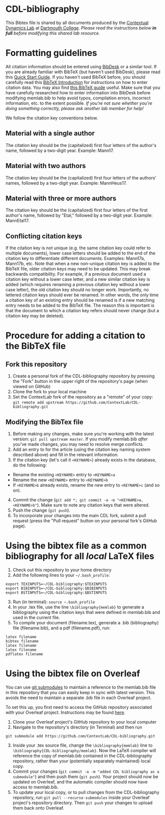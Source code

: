 # CDL-bibliography

This Bibtex file is shared by all documents produced by the [Contextual Dynamics Lab](http://www.context-lab.com) at [Dartmouth College](http://www.dartmouth.edu).  *Please read the instructions below **in full** before modifying this shared lab resource.*

# Formatting guidelines

All citation information should be entered using [BibDesk](http://bibdesk.sourceforge.net/) or a similar tool.  If you are already familiar with BibTeX (but haven't used BibDesk), please read this [Quick Start Guide](http://bibdesk.sourceforge.net/manual/BibDeskHelp_1.html#SEC5).  If you haven't used BibTeX before, you should carefully read this [BibTeX Introduction](http://bibdesk.sourceforge.net/manual/BibDeskHelp_2.html#SEC12) for instructions on how to enter citation data.  You may also find [this BibTeX guide](http://mirror.hmc.edu/ctan/biblio/bibtex/contrib/doc/btxdoc.pdf) useful.  Make sure that you have carefully researched how to enter information into BibDesk before modifying memlab.bib to help avoid typos, compilation errors, incorrect information, etc. to the extent possible.  *If you're not sure whether you're doing something correctly, please ask another lab member for help!*

We follow the citation key conventions below.

## Material with a single author

The citation key should be the (capitalized) first four letters of the author's name, followed by a two-digit year.  Example: Mann17.

## Material with two authors

The citation key should be the (capitalized) first four letters of the authors' names, followed by a two-digit year. Example: MannHeus17.

## Material with three or more authors

The citation key should be the (capitalized) first four letters of the first author's name, followed by "Etal," followed by a two-digit year.  Example: MannEtal17.

## Conflicting citation keys

If the citation key is not unique (e.g. the same citation key could refer to multiple documents), lower case letters should be added to the end of the citation key to differentiate different documents.  Examples: Mann17a, Mann17b, etc.  Note that when a new non-unique citation key is added to the BibTeX file, older citation keys may need to be updated.
This may break backwards compatibility.  For example, if a previous document used a citation key without a lower case letter, and a new similar citation key is added (which requires renaming a previous citation key without a lower case letter), the old citation key should no longer work.  Importantly, no lettered citation keys should ever be renamed.
In other words, the only time a citation key of an existing entry should be renamed is if a new matching entry needs to be added to the BibTeX file.  The reason this is important is that the document to which a citation key refers should never change (but a citation key may be deleted).

# Procedure for adding a citation to the BibTeX file
## Fork this repository
1. Create a personal fork of the CDL-bibliography repository by pressing the "Fork" button in the upper right of the repository's page (when viewed on GitHub)
2. Clone the fork to your local machine
3. Set the ContextLab fork of the repository as a "remote" of your copy: `git remote add upstream https://github.com/ContextLab/CDL-bibliography.git`

## Modifying the BibTex file
1. Before making any changes, make sure you're working with the latest version: `git pull upstream master`.  If you modify memlab.bib *after* you've made changes, you may need to resolve merge conflicts.
2. Add an entry to for the article (using the citation key naming system described above) and fill in the relevant information.
3. If the citation key (let's call it `<KEYNAME>`) already exists in the database, do the following:

  - Rename the existing `<KEYNAME>` entry to `<KEYNAME>a`
  - Rename the new `<KEYNAME>` entry to `<KEYNAME>b`
  - If `<KEYNAME>b` already exists, rename the new entry to `<KEYNAME>c` (and so on).
4. Commit the change (`git add *; git commit -a -m "<KEYNAME>a, <KEYNAME>b"`).  Make sure to note any citation keys that were altered.
5. Push the change (`git push`).
6. To incorporate your changes into the main CDL fork, submit a pull request (press the "Pull request" button on your personal fork's GitHub page).

# Using the bibtex file as a common bibliography for all *local* LaTeX files
1. Check out this repository to your home directory
2. Add the following lines to your `~/.bash_profile`:
```
export TEXINPUTS=~/CDL-bibliography:$TEXINPUTS
export BIBINPUTS=~/CDL-bibliography:$BIBINPUTS
export BSTINPUTS=~/CDL-bibliography:$BSTINPUTS
```
3. Run (in terminal): `source ~.bash_profile`
4. In your .tex file, use the line `\bibliography{memlab}` to generate a bibliography using the citation keys that were defined in memlab.bib and used in the current file.
5. To compile your document (filename.tex), generate a .bib (bibliography) file (filename.bib), and a pdf (filename.pdf), run:
```
latex filename
bibtex filename
latex filename
latex filename
pdflatex filename
```

# Using the bibtex file on Overleaf
You can use [git submodules](https://blog.github.com/2016-02-01-working-with-submodules/) to maintain a reference to the memlab.bib file in this repository that you can easily keep in sync with latest version.  This avoids the need to maintain a separate .bib file in each Overleaf project.

To set this up, you first need to access the GitHub repository associated with your Overleaf project.  Instructions may be found [here](https://www.overleaf.com/learn/how-to/How_do_I_connect_an_Overleaf_project_with_a_repo_on_GitHub,_GitLab_or_BitBucket%3F).
1. Clone your Overleaf project's GitHub repository to your local computer
2. Navigate to the repository's directory (in Terminal) and then run
```
git submodule add https://github.com/ContextLab/CDL-bibliography.git
```
3. Inside your .tex source file, change the `\bibliography{memlab}` line to `\bibliography{CDL-bibliography/memlab}`.  Now the LaTeX compiler will reference the copy of memlab.bib contained in the CDL-bibliography repository, rather than your (potentially separately maintained) local copy.
4. Commit your changes (`git commit -a -m "added CDL bibliography as a submodule"`) and then push them (`git push`).  Your project should now be updated on Overleaf, and the automatic compiler should now have access to memlab.bib.
5. To update your local copy, or to pull changes from the CDL-bibliography repository, run `git pull --recurse-submodules` inside your Overleaf project's repository directory.  Then `git push` your changes to upload them back onto Overleaf.

